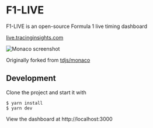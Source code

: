 # F1-LIVE

F1-LIVE is an open-source Formula 1 live timing dashboard

[live.tracinginsights.com](https://live.tracinginsights.com)

![Monaco screenshot](https://tdjs.tech/images/content/monaco.png)

Originally forked from [tdjs/monaco](https://github.com/tdjsnelling/monaco)



## Development

Clone the project and start it with

```
$ yarn install
$ yarn dev
```

View the dashboard at http://localhost:3000
